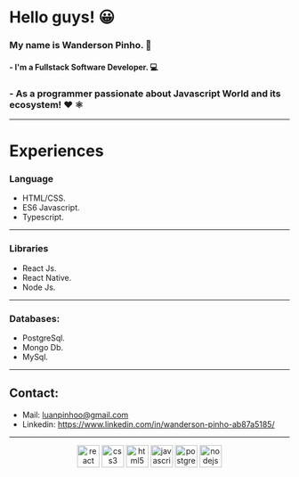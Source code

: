 # Hello guys! 😀 

### My name is Wanderson Pinho. 👨

#### - I'm a Fullstack Software Developer.  💻

### - As a programmer passionate about Javascript World and its ecosystem! ❤ ⚛
------------

# Experiences

### Language
- HTML/CSS.
- ES6 Javascript.
- Typescript.
------------
### Libraries
- React Js.
- React Native.
- Node Js.
------------
### Databases:
- PostgreSql.
- Mongo Db.
- MySql.
------------

## Contact:

- Mail: luanpinhoo@gmail.com
- Linkedin: https://www.linkedin.com/in/wanderson-pinho-ab87a5185/

------------
<p align="center">
<img src="https://devicons.github.io/devicon/devicon.git/icons/react/react-original-wordmark.svg" alt="react" width="40" height="40"/>
<img src="https://devicons.github.io/devicon/devicon.git/icons/css3/css3-original-wordmark.svg" alt="css3"  width="40" height="40"/>
<img src="https://devicons.github.io/devicon/devicon.git/icons/html5/html5-original-wordmark.svg" alt="html5"  width="40" height="40"/>
<img src="https://devicons.github.io/devicon/devicon.git/icons/javascript/javascript-original.svg" alt="javascript" width="40" height="40"/>
<img src="https://devicons.github.io/devicon/devicon.git/icons/postgresql/postgresql-original-wordmark.svg" alt="postgresql" width="40" height="40"/>
<img src="https://devicons.github.io/devicon/devicon.git/icons/nodejs/nodejs-original.svg" alt="nodejs" width="40" height="40"/></p><p align="center">
</p>


<!--
**luan2017/luan2017** is a ✨ _special_ ✨ repository because its `README.md` (this file) appears on your GitHub profile.

Here are some ideas to get you started:

- 🔭 I’m currently working on ...
- 🌱 I’m currently learning ...
- 👯 I’m looking to collaborate on ...
- 🤔 I’m looking for help with ...
- 💬 Ask me about ...
- 📫 How to reach me: ...
- 😄 Pronouns: ...
- ⚡ Fun fact: ...
-->
